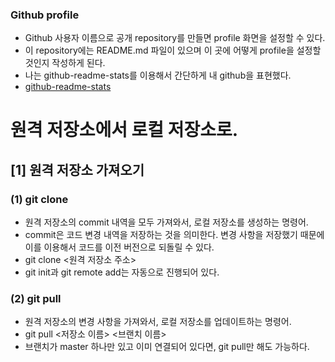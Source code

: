 ### Github profile
- Github 사용자 이름으로 공개 repository를 만들면 profile 화면을 설정할 수 있다.
- 이 repository에는 README.md 파일이 있으며 이 곳에 어떻게 profile을 설정할 것인지 작성하게 된다. 
- 나는 github-readme-stats를 이용해서 간단하게 내 github을 표현했다.  
- [github-readme-stats](https://github.com/anuraghazra/github-readme-stats)

# 원격 저장소에서 로컬 저장소로.

## [1] 원격 저장소 가져오기

### (1) git clone
- 원격 저장소의 commit 내역을 모두 가져와서, 로컬 저장소를 생성하는 명령어.
- commit은 코드 변경 내역을 저장하는 것을 의미한다. 변경 사항을 저장했기 때문에 이를 이용해서 코드를 이전 버전으로 되돌릴 수 있다.
- git clone <원격 저장소 주소>
- git init과 git remote add는 자동으로 진행되어 있다.

### (2) git pull
- 원격 저장소의 변경 사항을 가져와서, 로컬 저장소를 업데이트하는 명령어.
- git pull <저장소 이름> <브랜치 이름>
- 브랜치가 master 하나만 있고 이미 연결되어 있다면, git pull만 해도 가능하다.